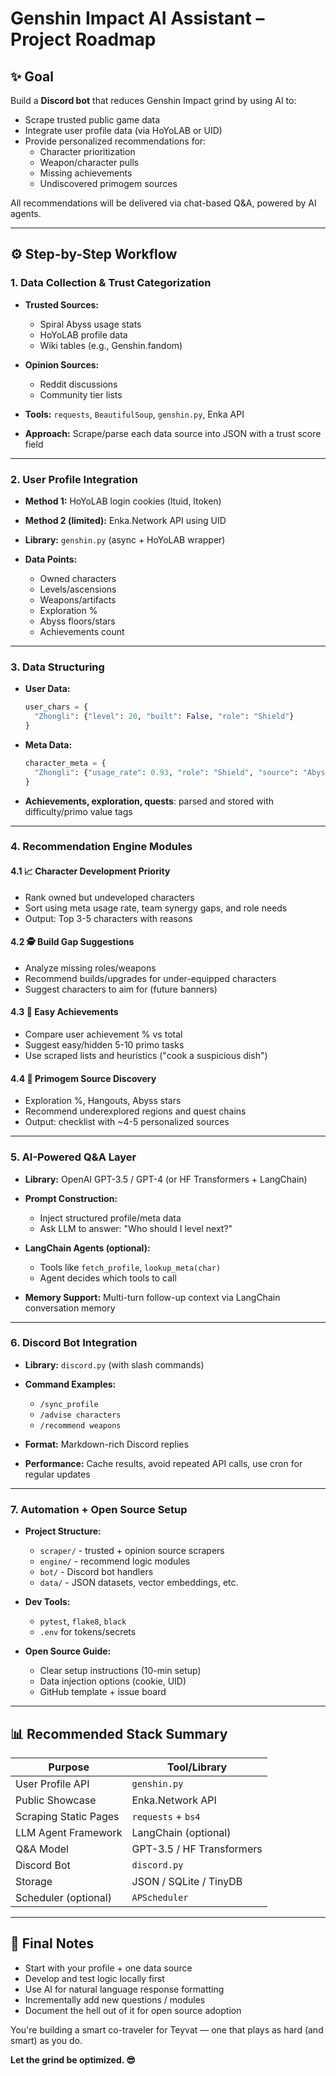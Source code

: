 # Genshin Impact AI Assistant – Project Roadmap

## ✨ Goal

Build a **Discord bot** that reduces Genshin Impact grind by using AI to:

- Scrape trusted public game data
- Integrate user profile data (via HoYoLAB or UID)
- Provide personalized recommendations for:
  - Character prioritization
  - Weapon/character pulls
  - Missing achievements
  - Undiscovered primogem sources

All recommendations will be delivered via chat-based Q&A, powered by AI agents.

---

## ⚙️ Step-by-Step Workflow

### 1. **Data Collection & Trust Categorization**

- **Trusted Sources:**
  - Spiral Abyss usage stats
  - HoYoLAB profile data
  - Wiki tables (e.g., Genshin.fandom)
- **Opinion Sources:**
  - Reddit discussions
  - Community tier lists

- **Tools:** `requests`, `BeautifulSoup`, `genshin.py`, Enka API
- **Approach:** Scrape/parse each data source into JSON with a trust score field

---

### 2. **User Profile Integration**

- **Method 1:** HoYoLAB login cookies (ltuid, ltoken)
- **Method 2 (limited):** Enka.Network API using UID

- **Library:** `genshin.py` (async + HoYoLAB wrapper)
- **Data Points:**
  - Owned characters
  - Levels/ascensions
  - Weapons/artifacts
  - Exploration %
  - Abyss floors/stars
  - Achievements count

---

### 3. **Data Structuring**

- **User Data:**

  ```python
  user_chars = {
    "Zhongli": {"level": 20, "built": False, "role": "Shield"}
  }
  ```

- **Meta Data:**

  ```python
  character_meta = {
    "Zhongli": {"usage_rate": 0.93, "role": "Shield", "source": "AbyssStats"}
  }
  ```

- **Achievements, exploration, quests**: parsed and stored with difficulty/primo value tags

---

### 4. **Recommendation Engine Modules**

#### 4.1 📈 Character Development Priority

- Rank owned but undeveloped characters
- Sort using meta usage rate, team synergy gaps, and role needs
- Output: Top 3-5 characters with reasons

#### 4.2 🕵️ Build Gap Suggestions

- Analyze missing roles/weapons
- Recommend builds/upgrades for under-equipped characters
- Suggest characters to aim for (future banners)

#### 4.3 🌟 Easy Achievements

- Compare user achievement % vs total
- Suggest easy/hidden 5-10 primo tasks
- Use scraped lists and heuristics ("cook a suspicious dish")

#### 4.4 🚀 Primogem Source Discovery

- Exploration %, Hangouts, Abyss stars
- Recommend underexplored regions and quest chains
- Output: checklist with ~4-5 personalized sources

---

### 5. **AI-Powered Q&A Layer**

- **Library:** OpenAI GPT-3.5 / GPT-4 (or HF Transformers + LangChain)
- **Prompt Construction:**
  - Inject structured profile/meta data
  - Ask LLM to answer: "Who should I level next?"
- **LangChain Agents (optional):**
  - Tools like `fetch_profile`, `lookup_meta(char)`
  - Agent decides which tools to call

- **Memory Support:** Multi-turn follow-up context via LangChain conversation memory

---

### 6. **Discord Bot Integration**

- **Library:** `discord.py` (with slash commands)
- **Command Examples:**
  - `/sync_profile`
  - `/advise characters`
  - `/recommend weapons`

- **Format:** Markdown-rich Discord replies
- **Performance:** Cache results, avoid repeated API calls, use cron for regular updates

---

### 7. **Automation + Open Source Setup**

- **Project Structure:**
  - `scraper/` - trusted + opinion source scrapers
  - `engine/` - recommend logic modules
  - `bot/` - Discord bot handlers
  - `data/` - JSON datasets, vector embeddings, etc.

- **Dev Tools:**
  - `pytest`, `flake8`, `black`
  - `.env` for tokens/secrets

- **Open Source Guide:**
  - Clear setup instructions (10-min setup)
  - Data injection options (cookie, UID)
  - GitHub template + issue board

---

## 📊 Recommended Stack Summary

| Purpose                  | Tool/Library             |
|--------------------------|--------------------------|
| User Profile API         | `genshin.py`             |
| Public Showcase          | Enka.Network API         |
| Scraping Static Pages    | `requests` + `bs4`       |
| LLM Agent Framework      | LangChain (optional)     |
| Q&A Model                | GPT-3.5 / HF Transformers|
| Discord Bot              | `discord.py`             |
| Storage                  | JSON / SQLite / TinyDB   |
| Scheduler (optional)     | `APScheduler`            |

---

## 🚀 Final Notes

- Start with your profile + one data source
- Develop and test logic locally first
- Use AI for natural language response formatting
- Incrementally add new questions / modules
- Document the hell out of it for open source adoption

You're building a smart co-traveler for Teyvat — one that plays as hard (and smart) as you do.

**Let the grind be optimized. 😎**
